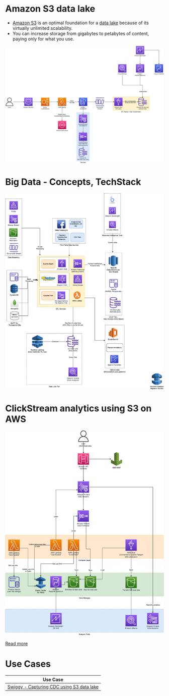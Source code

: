 # Amazon S3 data lake
- [Amazon S3](https://docs.aws.amazon.com/whitepapers/latest/building-data-lakes/amazon-s3-data-lake-storage-platform.html) is an optimal foundation for a [data lake](../../../../1_HLDDesignComponents/5_BigDataComponents/StorageDBs/DataLake.md) because of its virtually unlimited scalability.
- You can increase storage from gigabytes to petabytes of content, paying only for what you use.

![](../../../../3_HLDDesignProblems/AWSStreamProcessingUsingGlueAndS3/AWS-Stream-Processing-Using-Glue-&-S3.png)

# Big Data - Concepts, TechStack

![](../../../../1_HLDDesignComponents/5_BigDataComponents/BigData-ETL-OLTP-OLAP-DataLake.png)

# ClickStream analytics using S3 on AWS

![](../../../../3_HLDDesignProblems/AWSClickStreamAnalytics/AWSClickStreamAnalytic.png)

[Read more](../../../../3_HLDDesignProblems/AWSClickStreamAnalytics/Readme.md)

# Use Cases

| Use Case                                                                                                           |
|--------------------------------------------------------------------------------------------------------------------|
| [Swiggy - Capturing CDC using S3 data lake](../../../../3_HLDDesignProblems/FoodOrderingZomatoSwiggyDesign/SwiggyTechStack.md) |

